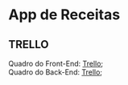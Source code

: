# App de Receitas

## TRELLO

Quadro do Front-End: [Trello](https://trello.com/b/QBVtd22s/front-end);
<br>
Quadro do Back-End: [Trello](https://trello.com/b/GF6ThZ7i/back-end);
